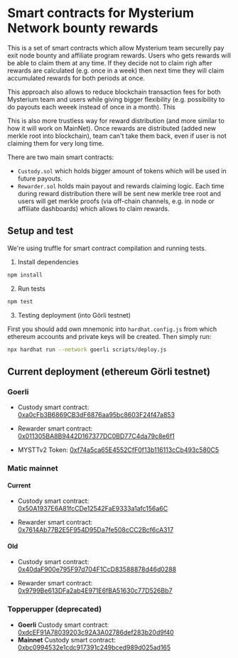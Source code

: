 # Smart contracts for Mysterium Network bounty rewards

This is a set of smart contracts which allow Mysterium team securelly pay exit node bounty and affiliate program rewards. Users who gets rewards will be able to claim them at any time. If they decide not to claim righ after rewards are calculated (e.g. once in a week) then next time they will claim accumulated rewards for both periods at once.

This approach also allows to reduce blockchain transaction fees for both Mysterium team and users while giving bigger flexibility (e.g. possibility to do payouts each weeek instead of once in a month). This

This is also more trustless way for reward distribution (and more similar to how it will work on MainNet). Once rewards are distributed (added new merkle root into blockchain), team can't take them back, even if user is not claiming them for very long time.

There are two main smart contracts:

- `Custody.sol` which holds bigger amount of tokens which will be used in future payouts.
- `Rewarder.sol` holds main payout and rewards claiming logic. Each time during reward distribution there will be sent new merkle tree root and users will get merkle proofs (via off-chain channels, e.g. in node or affiliate dashboards) which allows to claim rewards.

## Setup and test

We're using truffle for smart contract compilation and running tests.

1. Install dependencies

```bash
npm install
```

2. Run tests

```bash
npm test
```

3. Testing deployment (into Görli testnet)

First you should add own mnemonic into `hardhat.config.js` from which ethereum accounts and private keys will be created. Then simply run:

```bash
npx hardhat run --network goerli scripts/deploy.js
```

## Current deployment (ethereum Görli testnet)

### Goerli

- Custody smart contract:
  [0xa0cFb3B6869CB3dF6876aa95bc8603F24f47a853](https://goerli.etherscan.io/address/0xF4eec243A31ed1a8C19009648E615686597FF825)

- Rewarder smart contract:
  [0x011305BA8B9442D167377DC0BD77C4da79c8e6f1](https://goerli.etherscan.io/address/0x011305BA8B9442D167377DC0BD77C4da79c8e6f1)

- MYSTTv2 Token: [0xf74a5ca65E4552CfF0f13b116113cCb493c580C5](https://goerli.etherscan.io/address/0xf74a5ca65E4552CfF0f13b116113cCb493c580C5)

### Matic mainnet

#### Current

- Custody smart contract: [0x50A1937E6A81fcCDe12542FaE9333a1afc156a6C](https://polygonscan.com/address/0x50A1937E6A81fcCDe12542FaE9333a1afc156a6C)

- Rewarder smart contract: [0x7614Ab77B2E5F954D95Da7fe508cCC2Bcf6cA317](https://polygonscan.com/address/0x7614Ab77B2E5F954D95Da7fe508cCC2Bcf6cA317)

#### Old

- Custody smart contract: [0x40daF900e795F97d704F1CcD83588878d46d0288](https://polygon-explorer-mainnet.chainstacklabs.com/address/0x40daF900e795F97d704F1CcD83588878d46d0288)

- Rewarder smart contract:
  [0x9799Be613DFa2ab4E971E6fBA51630c77D526Bb7](https://polygon-explorer-mainnet.chainstacklabs.com/address/0x9799Be613DFa2ab4E971E6fBA51630c77D526Bb7)

### Topperupper (deprecated)

- **Goerli** Custody smart contract: [0xdcEF91A78039203c92A3A02786def283b20d9f40](https://goerli.etherscan.io/address/0xdcEF91A78039203c92A3A02786def283b20d9f40)
- **Mainnet** Custody smart contract: [0xbc0994532e1cdc917391c249bced989d025ad165](https://etherscan.io/address/0xbc0994532e1cdc917391c249bced989d025ad165)

